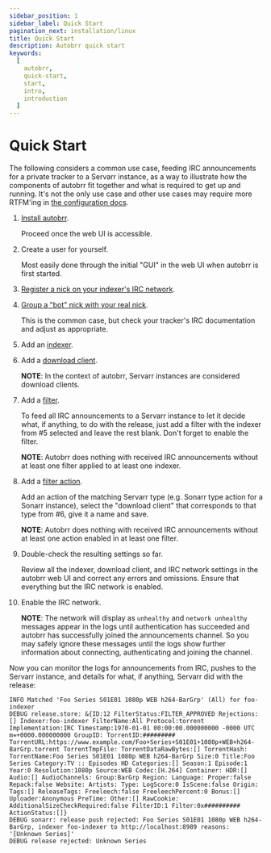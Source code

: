 ```yaml
---
sidebar_position: 1
sidebar_label: Quick Start
pagination_next: installation/linux
title: Quick Start
description: Autobrr quick start
keywords:
  [
    autobrr,
    quick-start,
    start,
    intro,
    introduction
  ]
---
```


# Quick Start

The following considers a common use case, feeding IRC announcements for a private
tracker to a Servarr instance, as a way to illustrate how the components of autobrr fit
together and what is required to get up and running. It's not the only use case and
other use cases may require more RTFM'ing in [the configuration
docs](/configuration/autobrr).

1. [Install autobrr](/installation/linux).

   Proceed once the web UI is accessible.

2. Create a user for yourself.

   Most easily done through the initial "GUI" in the web UI when autobrr is first
   started.

3. [Register a nick on your indexer's IRC
   network](/configuration/irc#registering-with-nickserv).

4. [Group a "bot" nick with your real nick](/configuration/irc#grouping-nicks).

   This is the common case, but check your tracker's IRC documentation and adjust as
   appropriate.

5. Add an [indexer](/configuration/indexers).

6. Add a [download client](/configuration/download-clients/dedicated#sonarr).

   **NOTE**: In the context of autobrr, Servarr instances are considered download
   clients.

7. Add a [filter](/filters).

   To feed all IRC announcements to a Servarr instance to let it decide what, if
   anything, to do with the release, just add a filter with the indexer from #5
   selected and leave the rest blank. Don't forget to enable the filter.

   **NOTE**: Autobrr does nothing with received IRC announcements without at least one
   filter applied to at least one indexer.

8. Add a [filter action](/filters/actions).

   Add an action of the matching Servarr type (e.g. Sonarr type action for a Sonarr
   instance), select the "download client" that corresponds to that type from #6, give
   it a name and save.

   **NOTE**: Autobrr does nothing with received IRC announcements without at least one
   action enabled in at least one filter.

9. Double-check the resulting settings so far.

   Review all the indexer, download client, and IRC network settings in the autobrr web
   UI and correct any errors and omissions. Ensure that everything but the IRC network
   is enabled.

10. Enable the IRC network.

    **NOTE**: The network will display as `unhealthy` and `network unhealthy` messages
    appear in the logs until authentication has succeeded and autobrr has successfully
    joined the announcements channel. So you may safely ignore these messages until the
    logs show further information about connecting, authenticating and joining the
    channel.

Now you can monitor the logs for announcements from IRC, pushes to the Servarr instance,
and details for what, if anything, Servarr did with the release:

```
INFO Matched 'Foo Series S01E01 1080p WEB h264-BarGrp' (All) for foo-indexer
DEBUG release.store: &{ID:12 FilterStatus:FILTER_APPROVED Rejections:[] Indexer:foo-indexer FilterName:All Protocol:torrent Implementation:IRC Timestamp:1970-01-01 00:00:00.000000000 -0000 UTC m=+0000.000000000 GroupID: TorrentID:######### TorrentURL:https://www.example.com/Foo+Series+S01E01+1080p+WEB+h264-BarGrp.torrent TorrentTmpFile: TorrentDataRawBytes:[] TorrentHash: TorrentName:Foo Series S01E01 1080p WEB h264-BarGrp Size:0 Title:Foo Series Category:TV :: Episodes HD Categories:[] Season:1 Episode:1 Year:0 Resolution:1080p Source:WEB Codec:[H.264] Container: HDR:[] Audio:[] AudioChannels: Group:BarGrp Region: Language: Proper:false Repack:false Website: Artists: Type: LogScore:0 IsScene:false Origin: Tags:[] ReleaseTags: Freeleech:false FreeleechPercent:0 Bonus:[] Uploader:Anonymous PreTime: Other:[] RawCookie: AdditionalSizeCheckRequired:false FilterID:1 Filter:0x########## ActionStatus:[]}
DEBUG sonarr: release push rejected: Foo Series S01E01 1080p WEB h264-BarGrp, indexer foo-indexer to http://localhost:8989 reasons: '[Unknown Series]'
DEBUG release rejected: Unknown Series
```